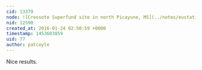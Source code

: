 ```yaml
---
cid: 13379
node: ![Creosote Superfund site in north Picayune, MS](../notes/eustatic/01-16-2016/creosote-superfund-site-in-north-picayune-ms)
nid: 12590
created_at: 2016-01-24 02:50:59 +0000
timestamp: 1453603859
uid: 77
author: patcoyle
---
```


Nice results. 